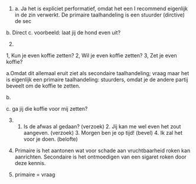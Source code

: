 1. a. Ja het is expliciet performatief, omdat het een I recommend eigenlijk in de zin verwerkt. De primaire taalhandeling is een stuurder (dirctive)
de sec

b. Direct
c. voorbeeld: laat jij de hond even uit?

2. 
1, Kun je even koffie zetten? 
2, Wil je even koffie zetten? 
3, Zet je even koffie?

a.Omdat dit allemaal eruit ziet als secondaire taalhandeling; vraag
maar het is eigenlijk een primaire taalhandeling: stuurders, omdat je de andere partij beveelt om de koffie te zetten.

b. 

c. ga jij die koffie voor mij zetten?


3. 1. Is de afwas al gedaan? (verzoek) 2. Jij kan me wel even het zout aangeven. (verzoek) 3. Morgen ben je op tijd! (bevel) 4. Ik zal het voor je doen. (belofte)


4. Primaire is het aantonen wat voor schade aan vruchtbaarheid roken kan aanrichten.
Secondaire is het ontmoedigen van een sigaret roken door deze kennis. 


5. primaire = vraag

